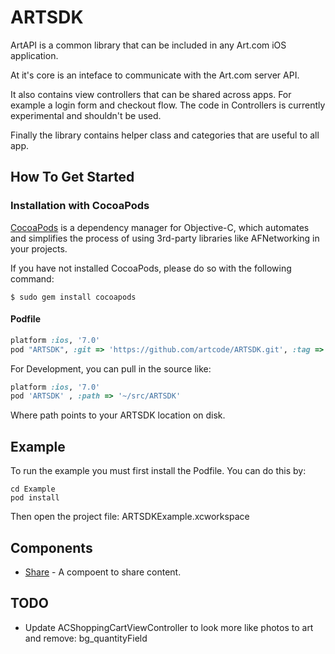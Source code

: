 ARTSDK
======
ArtAPI is a common library that can be included in any Art.com iOS application.

At it's core is an inteface to communicate with the Art.com server API.

It also contains view controllers that can be shared across apps. For example a login form and checkout flow. The code in Controllers is currently experimental and shouldn't be used.

Finally the library contains helper class and categories that are useful to all app.

## How To Get Started

### Installation with CocoaPods

[CocoaPods](http://cocoapods.org) is a dependency manager for Objective-C, which automates and simplifies the process of using 3rd-party libraries like AFNetworking in your projects.

If you have not installed CocoaPods, please do so with the following command:

```
$ sudo gem install cocoapods
```

#### Podfile

```ruby
platform :ios, '7.0'
pod "ARTSDK", :git => 'https://github.com/artcode/ARTSDK.git', :tag => '0.0.1'
```

For Development, you can pull in the source like:
```ruby
platform :ios, '7.0'
pod 'ARTSDK' , :path => '~/src/ARTSDK'
```
Where path points to your ARTSDK location on disk.

## Example

To run the example you must first install the Podfile.  You can do this by:

```
cd Example
pod install
```

Then open the project file: ARTSDKExample.xcworkspace



## Components
* [Share](docs/ArtAPI-Share.md)	 - A compoent to share content.

## TODO
* Update ACShoppingCartViewController to look more like photos to art and remove: bg_quantityField


